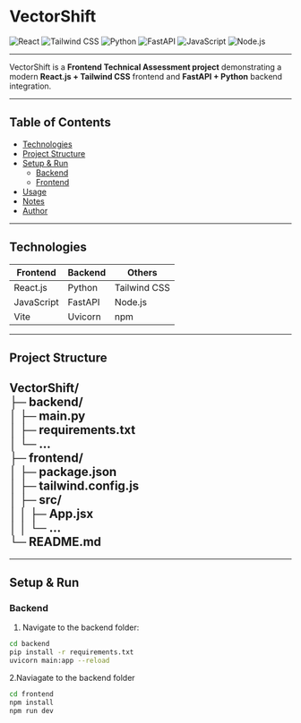 # VectorShift

![React](https://img.shields.io/badge/React-61DAFB?logo=react&logoColor=white)
![Tailwind CSS](https://img.shields.io/badge/Tailwind%20CSS-06B6D4?logo=tailwind-css&logoColor=white)
![Python](https://img.shields.io/badge/Python-3776AB?logo=python&logoColor=white)
![FastAPI](https://img.shields.io/badge/FastAPI-009688?logo=fastapi&logoColor=white)
![JavaScript](https://img.shields.io/badge/JavaScript-F7DF1E?logo=javascript&logoColor=black)
![Node.js](https://img.shields.io/badge/Node.js-339933?logo=node.js&logoColor=white)

---

VectorShift is a **Frontend Technical Assessment project** demonstrating a modern **React.js + Tailwind CSS** frontend and **FastAPI + Python** backend integration.

---

## Table of Contents

- [Technologies](#technologies)  
- [Project Structure](#project-structure)  
- [Setup & Run](#setup--run)  
  - [Backend](#backend)  
  - [Frontend](#frontend)  
- [Usage](#usage)  
- [Notes](#notes)  
- [Author](#author)  

---

## Technologies

| Frontend | Backend | Others |
|----------|--------|--------|
| React.js | Python | Tailwind CSS |
| JavaScript | FastAPI | Node.js |
| Vite | Uvicorn | npm |

---

## Project Structure
VectorShift/<br>
├─ backend/<br>
│ ├─ main.py<br>
│ ├─ requirements.txt<br>
│ └─ ...<br>
├─ frontend/<br>
│ ├─ package.json<br>
│ ├─ tailwind.config.js<br>
│ ├─ src/<br>
│ │ ├─ App.jsx<br>
│ │ └─ ...<br>
└─ README.md<br>
---

---

## Setup & Run

### Backend

1. Navigate to the backend folder:

```bash
cd backend 
pip install -r requirements.txt
uvicorn main:app --reload
```
2.Naviagate to the backend folder
```bash
cd frontend
npm install
npm run dev

